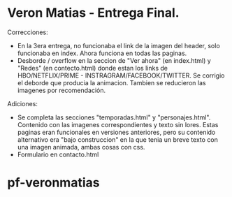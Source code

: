 # Veron Matias - Entrega Final. 

Correcciones: 
- En la 3era entrega, no funcionaba el link de la imagen del header, solo funcionaba en index. Ahora funciona en todas las paginas.
- Desborde / overflow en la seccion de "Ver ahora" (en index.html) y "Redes" (en contecto.html) donde estan los links de HBO/NETFLIX/PRIME - INSTRAGRAM/FACEBOOK/TWITTER. Se corrigio el deborde que producia la animacion. Tambien se reducieron las imagenes por recomendación.

Adiciones:
- Se completa las secciones "temporadas.html" y "personajes.html". Contenido con las imagenes correspondientes y texto sin lores. Estas paginas eran funcionales en versiones anteriores, pero su contenido alternativo era "bajo construccion" en la que tenia un breve texto con una imagen animada, ambas cosas con css. 
- Formulario en contacto.html
# pf-veronmatias
